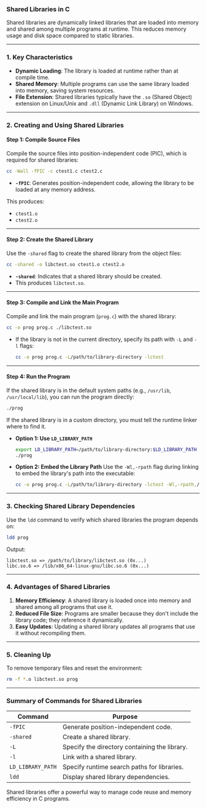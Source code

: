 ### **Shared Libraries in C**
Shared libraries are dynamically linked libraries that are loaded into memory and shared among multiple programs at runtime. This reduces memory usage and disk space compared to static libraries.

---

### **1. Key Characteristics**
- **Dynamic Loading**: The library is loaded at runtime rather than at compile time.
- **Shared Memory**: Multiple programs can use the same library loaded into memory, saving system resources.
- **File Extension**: Shared libraries typically have the `.so` (Shared Object) extension on Linux/Unix and `.dll` (Dynamic Link Library) on Windows.

---

### **2. Creating and Using Shared Libraries**

#### **Step 1: Compile Source Files**
Compile the source files into position-independent code (PIC), which is required for shared libraries:

```bash
cc -Wall -fPIC -c ctest1.c ctest2.c
```

- **`-fPIC`**: Generates position-independent code, allowing the library to be loaded at any memory address.

This produces:
- `ctest1.o`
- `ctest2.o`

---

#### **Step 2: Create the Shared Library**
Use the `-shared` flag to create the shared library from the object files:

```bash
cc -shared -o libctest.so ctest1.o ctest2.o
```

- **`-shared`**: Indicates that a shared library should be created.
- This produces `libctest.so`.

---

#### **Step 3: Compile and Link the Main Program**
Compile and link the main program (`prog.c`) with the shared library:

```bash
cc -o prog prog.c ./libctest.so
```

- If the library is not in the current directory, specify its path with `-L` and `-l` flags:
  ```bash
  cc -o prog prog.c -L/path/to/library-directory -lctest
  ```

---

#### **Step 4: Run the Program**
If the shared library is in the default system paths (e.g., `/usr/lib`, `/usr/local/lib`), you can run the program directly:

```bash
./prog
```

If the shared library is in a custom directory, you must tell the runtime linker where to find it.

- **Option 1: Use `LD_LIBRARY_PATH`**
  ```bash
  export LD_LIBRARY_PATH=/path/to/library-directory:$LD_LIBRARY_PATH
  ./prog
  ```

- **Option 2: Embed the Library Path**
  Use the `-Wl,-rpath` flag during linking to embed the library's path into the executable:
  ```bash
  cc -o prog prog.c -L/path/to/library-directory -lctest -Wl,-rpath,/path/to/library-directory
  ```

---

### **3. Checking Shared Library Dependencies**
Use the `ldd` command to verify which shared libraries the program depends on:

```bash
ldd prog
```

Output:
```plaintext
libctest.so => /path/to/library/libctest.so (0x...)
libc.so.6 => /lib/x86_64-linux-gnu/libc.so.6 (0x...)
```

---

### **4. Advantages of Shared Libraries**
1. **Memory Efficiency**: A shared library is loaded once into memory and shared among all programs that use it.
2. **Reduced File Size**: Programs are smaller because they don't include the library code; they reference it dynamically.
3. **Easy Updates**: Updating a shared library updates all programs that use it without recompiling them.

---

### **5. Cleaning Up**
To remove temporary files and reset the environment:

```bash
rm -f *.o libctest.so prog
```

---

### Summary of Commands for Shared Libraries

| **Command**       | **Purpose**                                    |
|--------------------|------------------------------------------------|
| `-fPIC`           | Generate position-independent code.            |
| `-shared`         | Create a shared library.                       |
| `-L`              | Specify the directory containing the library.  |
| `-l`              | Link with a shared library.                    |
| `LD_LIBRARY_PATH` | Specify runtime search paths for libraries.    |
| `ldd`             | Display shared library dependencies.           |

Shared libraries offer a powerful way to manage code reuse and memory efficiency in C programs.